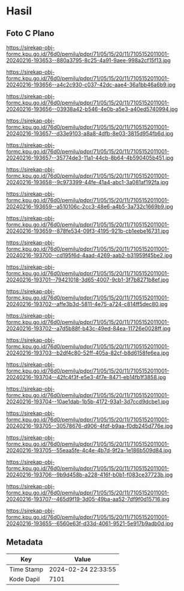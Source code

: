 # Hasil

## Foto C Plano

https://sirekap-obj-formc.kpu.go.id/76d0/pemilu/pdpr/71/05/15/20/11/7105152011001-20240216-193653--880a3795-8c25-4a91-9aee-998a2cf15f13.jpg

https://sirekap-obj-formc.kpu.go.id/76d0/pemilu/pdpr/71/05/15/20/11/7105152011001-20240216-193656--a4c2c930-c037-42dc-aae4-36a1bb46a6b9.jpg

https://sirekap-obj-formc.kpu.go.id/76d0/pemilu/pdpr/71/05/15/20/11/7105152011001-20240216-193656--03938a42-b546-4e0b-a5e3-a40ed5740994.jpg

https://sirekap-obj-formc.kpu.go.id/76d0/pemilu/pdpr/71/05/15/20/11/7105152011001-20240216-193657--d33e9103-a8a8-4dfb-8e03-3815d954fb6d.jpg

https://sirekap-obj-formc.kpu.go.id/76d0/pemilu/pdpr/71/05/15/20/11/7105152011001-20240216-193657--35774de3-11a1-44cb-8b64-4b590405b451.jpg

https://sirekap-obj-formc.kpu.go.id/76d0/pemilu/pdpr/71/05/15/20/11/7105152011001-20240216-193658--9c973399-44fe-41a4-abc1-3a081af192fa.jpg

https://sirekap-obj-formc.kpu.go.id/76d0/pemilu/pdpr/71/05/15/20/11/7105152011001-20240216-193659--a510106c-2cc3-48e6-a4b5-3a732c1669b9.jpg

https://sirekap-obj-formc.kpu.go.id/76d0/pemilu/pdpr/71/05/15/20/11/7105152011001-20240216-193659--878fe534-09f3-4195-921b-cb1eebe16731.jpg

https://sirekap-obj-formc.kpu.go.id/76d0/pemilu/pdpr/71/05/15/20/11/7105152011001-20240216-193700--cd195f6d-4aad-4269-aab2-b31959f45be2.jpg

https://sirekap-obj-formc.kpu.go.id/76d0/pemilu/pdpr/71/05/15/20/11/7105152011001-20240216-193701--79421018-3d65-4007-9cb1-3f7b8271b8ef.jpg

https://sirekap-obj-formc.kpu.go.id/76d0/pemilu/pdpr/71/05/15/20/11/7105152011001-20240216-193702--affe3b3d-5811-4e75-a724-c814ff5dec80.jpg

https://sirekap-obj-formc.kpu.go.id/76d0/pemilu/pdpr/71/05/15/20/11/7105152011001-20240216-193702--a7d5b88f-b43c-49ed-84ea-11726e0028ff.jpg

https://sirekap-obj-formc.kpu.go.id/76d0/pemilu/pdpr/71/05/15/20/11/7105152011001-20240216-193703--b2df4c80-52ff-405a-82cf-b8d6158fe6ea.jpg

https://sirekap-obj-formc.kpu.go.id/76d0/pemilu/pdpr/71/05/15/20/11/7105152011001-20240216-193704--42fc4f3f-e5e3-4f7e-8471-eb14fb1f3858.jpg

https://sirekap-obj-formc.kpu.go.id/76d0/pemilu/pdpr/71/05/15/20/11/7105152011001-20240216-193704--10ae1dab-1b5b-4172-93a1-3d7ccd9dcbe1.jpg

https://sirekap-obj-formc.kpu.go.id/76d0/pemilu/pdpr/71/05/15/20/11/7105152011001-20240216-193705--30578676-d906-4fdf-b9aa-f0db245d776e.jpg

https://sirekap-obj-formc.kpu.go.id/76d0/pemilu/pdpr/71/05/15/20/11/7105152011001-20240216-193705--55eaa5fe-4c4e-4b7d-9f2a-1e186b509d84.jpg

https://sirekap-obj-formc.kpu.go.id/76d0/pemilu/pdpr/71/05/15/20/11/7105152011001-20240216-193706--9b9d458b-a228-416f-b0b1-f083ce37723b.jpg

https://sirekap-obj-formc.kpu.go.id/76d0/pemilu/pdpr/71/05/15/20/11/7105152011001-20240216-193707--465d9f19-3d05-49ba-aa52-7df9f0d15716.jpg

https://sirekap-obj-formc.kpu.go.id/76d0/pemilu/pdpr/71/05/15/20/11/7105152011001-20240216-193655--6560e63f-d33d-4061-9521-5e917b9adb0d.jpg


## Metadata

| Key        | Value               |
| ---------- | ------------------- |
| Time Stamp | 2024-02-24 22:33:55 |
| Kode Dapil | 7101                |



